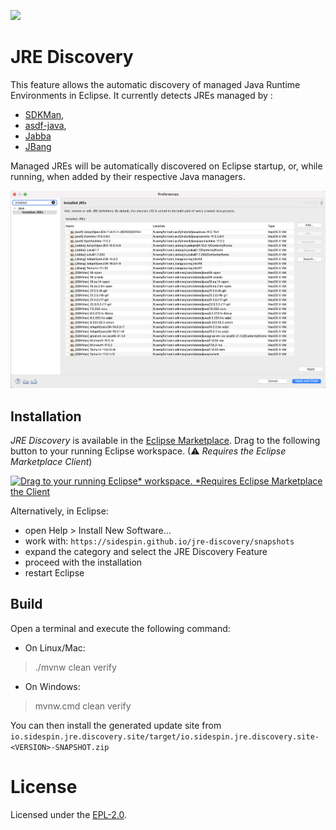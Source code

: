 [![](https://img.shields.io/eclipse-marketplace/v/jre-discovery?color=light-green)](https://marketplace.eclipse.org/content/jre-discovery)
# JRE Discovery

This feature allows the automatic discovery of managed Java Runtime Environments in Eclipse. 
It currently detects JREs managed by :
- [SDKMan](https://sdkman.io/), 
- [asdf-java](https://github.com/halcyon/asdf-java), 
- [Jabba](https://github.com/shyiko/jabba) 
- [JBang](https://www.jbang.dev/)

Managed JREs will be automatically discovered on Eclipse startup, or, while running, when added by their respective Java managers.

![Detected JREs](images/jre-discovery.png)

Installation
------------
_JRE Discovery_ is available in the [Eclipse Marketplace](https://marketplace.eclipse.org/content/jre-discovery). Drag to the following button to your running Eclipse workspace. (⚠ *Requires the Eclipse Marketplace Client*)

[![Drag to your running Eclipse* workspace. *Requires Eclipse Marketplace the Client](https://marketplace.eclipse.org/sites/all/themes/solstice/public/images/marketplace/btn-install.svg)](http://marketplace.eclipse.org/marketplace-client-intro?mpc_install=5514555 "Drag to your running Eclipse* workspace. *Requires Eclipse Marketplace Client")

Alternatively, in Eclipse:

- open Help > Install New Software...
- work with: `https://sidespin.github.io/jre-discovery/snapshots`
- expand the category and select the JRE Discovery Feature
- proceed with the installation
- restart Eclipse


Build
-----

Open a terminal and execute the following command:
- On Linux/Mac:

> ./mvnw clean verify
    
- On Windows:
    
> mvnw.cmd clean verify

You can then install the generated update site from `io.sidespin.jre.discovery.site/target/io.sidespin.jre.discovery.site-<VERSION>-SNAPSHOT.zip`

# License

Licensed under the [EPL-2.0](https://www.eclipse.org/legal/epl-2.0/).